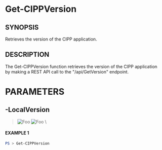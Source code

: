 # Get-CIPPVersion
## SYNOPSIS
Retrieves the version of the CIPP application.
## DESCRIPTION
The Get-CIPPVersion function retrieves the version of the CIPP application by making a REST API call to the "/api/GetVersion" endpoint.
# PARAMETERS

## **-LocalVersion**
> ![Foo](https://img.shields.io/badge/Type-Version-Blue?) ![Foo](https://img.shields.io/badge/Mandatory-TRUE-Red?) \


 #### EXAMPLE 1
```powershell
PS > Get-CIPPVersion
```

